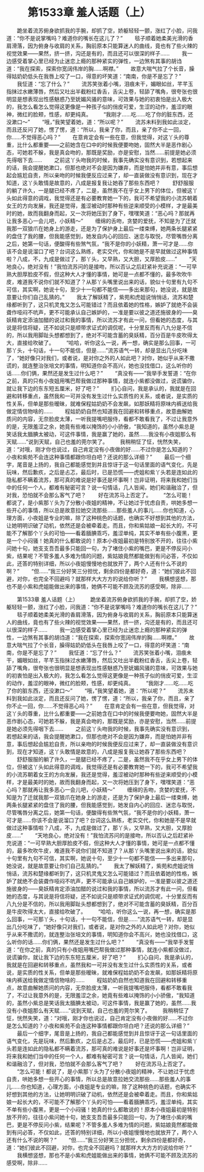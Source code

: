 # 　　第1533章 羞人话题（上）
　　跪坐着流苏俯身欲抓我的手腕，却抓了空，娇躯轻轻一颤，涨红了小脸，问我道：“你不是说掌嘴吗？难道你的嘴长在这儿了？”
　　毯子顺着她柔美光滑的香肩滑落，因为俯身与收肩的关系，胸前原本只能算迷人的曲线，竟也有了些火辣的视觉效果——果然，挤一挤，沟还是有的，而且还可以很深的样子……
　　我一边感受着掌心里已经为止迷恋上瘾的那种紧实的弹性，一边煞有其事的胡诌道：“我在探索，探索你宽阔伟岸的胸……啊襟。”
　　故意大喘气拉了个长音，臊得姑奶奶低头在我唇上咬了一口，得意的坏笑道：“南南，你是不是忘了？”
　　我怔道：“忘了什么？”
　　流苏笑张着小嘴，泪痕未干，媚眼如丝，芊芊玉指抹过水嫩薄唇，然后又吐出半截粉红香舌，舌尖上卷，轻舔了嘴角，很夸张也很明显是想表现出性感魅惑乃至妩媚风骚的意味，可效果与她的初衷怕是出入极大的，我怎么看怎么觉得这更像是一种孩子似的俏皮可爱，生涩的动作，羞涩的眼神，微红的脸颊，性感，却更纯真。
　　“我刚才……吃……吃了你的脏东西，还没漱口～”
　　“哦，”我笑望着她，道：“所以呢？”
　　流苏未料到我如此淡定，而且还反问了她，愣了愣，道：“所以，我亲了你，而且，亲了你不止一回，你……不觉得恶心吗？”
　　在意肯定会有一些在意，但我觉得，对这丫头的尊重，比什么都重要——之前她含在口中的时候我便要吻她，固然大半是恶作剧心态，可她若不躲，我是真会吻的，那既是奖励，亦是安慰，当然……前提是她必须先得咽下去……
　　之前这丫头吻我的时候，我事先确实没有意识到，若想起来的话，我会提醒她漱口，但那也绝对不会是因为嫌弃，而是怕她并非有意，事后想起会尴尬自责，所以亲吻的时候我便反应过来了，却一直装做没有意识到，现在才知道，这丫头敢情是故意的，八成是报复我让她吞了那些东西吧？
　　舒舒服服的躺了许久，一是腿已经不疼了，二是，虽然我不在乎女上男下的体位，但被这丫头如此得意的调戏，我觉得还是有必要教育她一下的，我可不希望我的小流苏朝着女王的方向发展，我还是觉得，羞涩被动时那种有些逆来顺受的小模样，才是最美时的她，故而我翻身而起，又一次将她压到了身下，嘿嘿笑道：“恶心吗？那就再让我多恶心一会儿吧，小妖精～”
　　缠绵的舌吻，贪婪的爱抚，不知是为了迁就我那一双狼爪在她身上的游走，还是为了保护身上最后一缕束缚，她两条长腿紧紧的盘住了我的腰，但我能感觉到，她发自内心的回应、迷恋与取悦，尽管嘴唇分离之后，她第一句话，便酸得有些煞气氛，“我不是你的小妖精，萧一可才是……你该不会是说溜口了吧？台词这么熟练，老实交代，你和她是不是早就做过这种事情啦？八成，不，九成是做过了，那丫头，又早熟，又大胆，又厚脸皮……”
　　“天地良心，绝对没有！”我怕流苏问的是接吻，所以否认之后赶紧补充说道：“一可早熟大胆厚脸皮不假，但这种大人才懂的事情，她可是一点都不懂的，最多吹吹牛皮，难道我不说你们就不知道了？从那丫头嘴里说出来的话，貌似十句里有九句不可信，其实啊，她说十句，至少十一句都不能信——多出来那句，她没说，就是故意要让你们自己乱猜的。”
　　我太了解妖精了，紫苑和虎姐说悄悄话，流苏和楚缘都听到了，这只机灵鬼又怎么可能错过？而且依着她的性格，嫉妒了就绝不会装聋作哑闷不吭声，更不可能承认自己嫉妒的，一准是要以彼之道还施彼身的——臭妖精肯定添油加醋的说过和我的事情，所以流苏才有此一问，但看她的态度，与其说是将信将疑，还不如说只是顺带求证式的调侃呢，十分里反而有八九分是不信的，所以我用脚趾头想都想到了，绝对不可能含蓄的臭妖精，百分百是牛皮吹得太大，直接给吹破了。
　　“哈哈，听你这么一说，再一想，确实是那么回事，一可那丫头，十句话，十一句不能信，但是……”流苏语气一转，却是显出几分吃味了，“她好像只对我们，或者说，是对你之外的人如此吧？对你，她似乎从来不撒谎的，就连整治张培文的事情，明知道你会不高兴，她也没找借口，这么听你的话……你们俩，果然还是发生过什么吧？”
　　“真没有——”我举手发誓道：“在你之前，真的只有小夜姐用嘴巴帮我做过那种事情，就连小紫都没做过，说谎骗你，就让我下边的东东短五厘米，好了吧？”
　　扪心自问，我是承认的，我就是在回避和转移重点，虽然我和一可并没有发生过什么实质性的关系，或者说，是实质的性关系，但单是那些暧昧，就难保程姑奶奶不会发飙，如那妖精将原味内裤送给我做定情信物啥的……
　　程姑奶奶自然也知道我在回避和转移重点，故意曲解她质问的内容，无奈脸皮太薄，一听我提嘴吧服侍，看都不敢看我了，不过让我意外的是，无限羞涩之余，她竟有些难以掩饰的小小骄傲，“我知道的，虽然小紫总是笑话我太腼腆太被动，可这件事情，我是赢了她的，虽然……我没有小夜姐那么有天赋……”说到天赋，自己也羞的莞尔笑了。
　　我稍稍怔了怔，恍然失笑，道：“对哦，刚才你也说过，自己肯定没有小夜做的好……不过你是怎么知道的？小夜和紫苑不会连这种事情都跟你坦白吧？还说的那么详细？”
　　最后一个细字，尾音是上扬的，我自己都能感觉到并且惊讶于这一句话里面的语气变化，先是玩味，然后歉疚，之后是忐忑，最后时，已是恐慌——虎姐和紫丫头若是连如此的隐私都不瞒着流苏，那可真的难说是好事还是坏事啊！岂非证明，将来我和她们当中的任何一个人，都难有秘密可言？说一句情话，几人皆闻，她们和谐融洽了，但对我，恐怕就不会那么客气了吧？
　　好在流苏马上否定了。
　　“怎么可能！都说了，是小紫那丫头为了分散小夜姐的精神，不让她过于忧虑自责，哄她多想一些开心的事情，所以总是故意拉她交流那些……那些羞人的事儿……你也知道，心理方面，小夜姐是专业的嘛，除了这种桃色的话题，也确实不好想到其他的方法，让她明明识破了动机，依然还是会被牵着走。而且，你和紫姑娘一起长大的，不可能不了解那个丫头的可怕——看着腼腆乖巧，羞涩单纯，其实不单有些小腹黑，更是一个小闷骚！她真的什么都敢说的！原本小夜姐最初是特别放不开的，往往小紫问她十句，她支支吾吾最多只能回一句，为了堵住小紫的嘴巴，更是不停反问小紫，结果呢？不管多羞人多难为情的问题，紫姑娘竟然都能做到有问必答，不仅如此，还答的特别详细，所以小夜姐慢慢地也就放开了，两个人还有什么不说的啊？”
　　“但……”我三分好笑三分担忧，剩余四份是都好奇，道：“她们彼此不回避，对你，也完全不回避吗？就那样大大方方的说给你听？”
　　我横想竖想，那也不是小紫和虎姐能做出来的事情，她俩不可能不顾及流苏的感受啊，除非……

　　第1533章 羞人话题（上）
　　跪坐着流苏俯身欲抓我的手腕，却抓了空，娇躯轻轻一颤，涨红了小脸，问我道：“你不是说掌嘴吗？难道你的嘴长在这儿了？”
　　毯子顺着她柔美光滑的香肩滑落，因为俯身与收肩的关系，胸前原本只能算迷人的曲线，竟也有了些火辣的视觉效果——果然，挤一挤，沟还是有的，而且还可以很深的样子……
　　我一边感受着掌心里已经为止迷恋上瘾的那种紧实的弹性，一边煞有其事的胡诌道：“我在探索，探索你宽阔伟岸的胸……啊襟。”
　　故意大喘气拉了个长音，臊得姑奶奶低头在我唇上咬了一口，得意的坏笑道：“南南，你是不是忘了？”
　　我怔道：“忘了什么？”
　　流苏笑张着小嘴，泪痕未干，媚眼如丝，芊芊玉指抹过水嫩薄唇，然后又吐出半截粉红香舌，舌尖上卷，轻舔了嘴角，很夸张也很明显是想表现出性感魅惑乃至妩媚风骚的意味，可效果与她的初衷怕是出入极大的，我怎么看怎么觉得这更像是一种孩子似的俏皮可爱，生涩的动作，羞涩的眼神，微红的脸颊，性感，却更纯真。
　　“我刚才……吃……吃了你的脏东西，还没漱口～”
　　“哦，”我笑望着她，道：“所以呢？”
　　流苏未料到我如此淡定，而且还反问了她，愣了愣，道：“所以，我亲了你，而且，亲了你不止一回，你……不觉得恶心吗？”
　　在意肯定会有一些在意，但我觉得，对这丫头的尊重，比什么都重要——之前她含在口中的时候我便要吻她，固然大半是恶作剧心态，可她若不躲，我是真会吻的，那既是奖励，亦是安慰，当然……前提是她必须先得咽下去……
　　之前这丫头吻我的时候，我事先确实没有意识到，若想起来的话，我会提醒她漱口，但那也绝对不会是因为嫌弃，而是怕她并非有意，事后想起会尴尬自责，所以亲吻的时候我便反应过来了，却一直装做没有意识到，现在才知道，这丫头敢情是故意的，八成是报复我让她吞了那些东西吧？
　　舒舒服服的躺了许久，一是腿已经不疼了，二是，虽然我不在乎女上男下的体位，但被这丫头如此得意的调戏，我觉得还是有必要教育她一下的，我可不希望我的小流苏朝着女王的方向发展，我还是觉得，羞涩被动时那种有些逆来顺受的小模样，才是最美时的她，故而我翻身而起，又一次将她压到了身下，嘿嘿笑道：“恶心吗？那就再让我多恶心一会儿吧，小妖精～”
　　缠绵的舌吻，贪婪的爱抚，不知是为了迁就我那一双狼爪在她身上的游走，还是为了保护身上最后一缕束缚，她两条长腿紧紧的盘住了我的腰，但我能感觉到，她发自内心的回应、迷恋与取悦，尽管嘴唇分离之后，她第一句话，便酸得有些煞气氛，“我不是你的小妖精，萧一可才是……你该不会是说溜口了吧？台词这么熟练，老实交代，你和她是不是早就做过这种事情啦？八成，不，九成是做过了，那丫头，又早熟，又大胆，又厚脸皮……”
　　“天地良心，绝对没有！”我怕流苏问的是接吻，所以否认之后赶紧补充说道：“一可早熟大胆厚脸皮不假，但这种大人才懂的事情，她可是一点都不懂的，最多吹吹牛皮，难道我不说你们就不知道了？从那丫头嘴里说出来的话，貌似十句里有九句不可信，其实啊，她说十句，至少十一句都不能信——多出来那句，她没说，就是故意要让你们自己乱猜的。”
　　我太了解妖精了，紫苑和虎姐说悄悄话，流苏和楚缘都听到了，这只机灵鬼又怎么可能错过？而且依着她的性格，嫉妒了就绝不会装聋作哑闷不吭声，更不可能承认自己嫉妒的，一准是要以彼之道还施彼身的——臭妖精肯定添油加醋的说过和我的事情，所以流苏才有此一问，但看她的态度，与其说是将信将疑，还不如说只是顺带求证式的调侃呢，十分里反而有八九分是不信的，所以我用脚趾头想都想到了，绝对不可能含蓄的臭妖精，百分百是牛皮吹得太大，直接给吹破了。
　　“哈哈，听你这么一说，再一想，确实是那么回事，一可那丫头，十句话，十一句不能信，但是……”流苏语气一转，却是显出几分吃味了，“她好像只对我们，或者说，是对你之外的人如此吧？对你，她似乎从来不撒谎的，就连整治张培文的事情，明知道你会不高兴，她也没找借口，这么听你的话……你们俩，果然还是发生过什么吧？”
　　“真没有——”我举手发誓道：“在你之前，真的只有小夜姐用嘴巴帮我做过那种事情，就连小紫都没做过，说谎骗你，就让我下边的东东短五厘米，好了吧？”
　　扪心自问，我是承认的，我就是在回避和转移重点，虽然我和一可并没有发生过什么实质性的关系，或者说，是实质的性关系，但单是那些暧昧，就难保程姑奶奶不会发飙，如那妖精将原味内裤送给我做定情信物啥的……
　　程姑奶奶自然也知道我在回避和转移重点，故意曲解她质问的内容，无奈脸皮太薄，一听我提嘴吧服侍，看都不敢看我了，不过让我意外的是，无限羞涩之余，她竟有些难以掩饰的小小骄傲，“我知道的，虽然小紫总是笑话我太腼腆太被动，可这件事情，我是赢了她的，虽然……我没有小夜姐那么有天赋……”说到天赋，自己也羞的莞尔笑了。
　　我稍稍怔了怔，恍然失笑，道：“对哦，刚才你也说过，自己肯定没有小夜做的好……不过你是怎么知道的？小夜和紫苑不会连这种事情都跟你坦白吧？还说的那么详细？”
　　最后一个细字，尾音是上扬的，我自己都能感觉到并且惊讶于这一句话里面的语气变化，先是玩味，然后歉疚，之后是忐忑，最后时，已是恐慌——虎姐和紫丫头若是连如此的隐私都不瞒着流苏，那可真的难说是好事还是坏事啊！岂非证明，将来我和她们当中的任何一个人，都难有秘密可言？说一句情话，几人皆闻，她们和谐融洽了，但对我，恐怕就不会那么客气了吧？
　　好在流苏马上否定了。
　　“怎么可能！都说了，是小紫那丫头为了分散小夜姐的精神，不让她过于忧虑自责，哄她多想一些开心的事情，所以总是故意拉她交流那些……那些羞人的事儿……你也知道，心理方面，小夜姐是专业的嘛，除了这种桃色的话题，也确实不好想到其他的方法，让她明明识破了动机，依然还是会被牵着走。而且，你和紫姑娘一起长大的，不可能不了解那个丫头的可怕——看着腼腆乖巧，羞涩单纯，其实不单有些小腹黑，更是一个小闷骚！她真的什么都敢说的！原本小夜姐最初是特别放不开的，往往小紫问她十句，她支支吾吾最多只能回一句，为了堵住小紫的嘴巴，更是不停反问小紫，结果呢？不管多羞人多难为情的问题，紫姑娘竟然都能做到有问必答，不仅如此，还答的特别详细，所以小夜姐慢慢地也就放开了，两个人还有什么不说的啊？”
　　“但……”我三分好笑三分担忧，剩余四份是都好奇，道：“她们彼此不回避，对你，也完全不回避吗？就那样大大方方的说给你听？”
　　我横想竖想，那也不是小紫和虎姐能做出来的事情，她俩不可能不顾及流苏的感受啊，除非……
